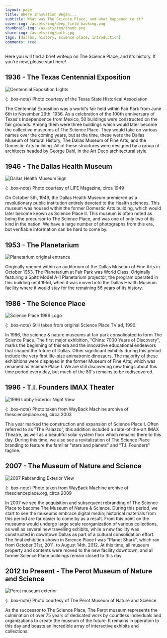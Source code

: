 ```yaml
---
layout: page
title: Where Innovation Began...
subtitle: What was The Science Place, and what happened to it?
cover-img: /assets/img/deep_field_backing.png
thumbnail-img: /assets/img/thumb.png
share-img: /assets/img/path.jpg
tags: [dallas, history, science place, introduction]
comments: true
---
```


Here you will find a brief writeup on The Science Place, and it's history. If you're new, please start here!

## 1936 - The Texas Centennial Exposition

![Centennial Exposition Lights](https://250722-778774-raikfcquaxqncofqfm.stackpathdns.com/images/handbook/entries/FF/fair_park_dallas.jpg)

{: .box-note}
Photo courtesy of the Texas State Historical Association

The Centennial Exposition was a world's fair held within Fair Park from June 6th to November 29th, 1936. As a 
celebration of the 100th anniversary of Texas's Independence from Mexico, 50 buildings were constructed on the fair 
grounds. Among them were three buildings which would later become the collective museums of The Science Place. They 
would take on various names over the coming years, but at the time, these were the 
Dallas Museum of Natural History, The Dallas Museum of Fine Arts, and the Domestic Arts building. 
All of these structures were designed by a group of architects headed by George Dahl, in the Art Deco architectural style.

## 1946 - The Dallas Health Museum

![Dallas Health Museum Sign](/assets/img/dhm_signage.jpg)

{: .box-note}
Photo courtesy of LIFE Magazine, circa 1949

On October 5th, 1949, the Dallas Health Museum premiered as a 
revolutionary public institution entirely devoted to the Health sciences. This museum was housed within the former 
Domestic Arts building, which would later become known as Science Place II. This museum is often noted as being the 
precursor to The Science Place, and was one of only two of its kind in the nation. We have a large number of photographs
from this era, but verifiable information can be hard to come by.

## 1953 - The Planetarium

![Planetarium original entrance](/assets/img/dmfa-planetarium-entrance.jpg)

Originally opened within an auditorium of the Dallas Museum of Fine Arts in October 1953, The Planetarium at Fair 
Park was World Class. Originally featuring a Spitz Model A-1 Planetarium projector, the program operated in this building until 
1956, when it was moved into the Dallas Health Museum facility where it would stay for the remaining 56 years of its history.

## 1986 - The Science Place 
![Science Place 1986 Logo](/assets/img/tsp_86_logo_videoclip.jpg)

{: .box-note}
Still taken from original Science Place TV ad, 1990.

In 1986, the science & nature museums at fair park consolidated to form The Science Place. The first major exhibition,
"China: 7000 Years of Discovery", marks the beginning of this era and the innovative educational endeavors that shaped 
the future of Dallas. Other significant exhibits during this period include the very first life-size animatronic
dinosaurs. The majority of these exhibitions were displayed in the former Museum of Fine Arts, which was renamed as
Science Place I. We are still discovering new things about this time period every day, but much of the 80's remains to be rediscovered.

## 1996 - T.I. Founders IMAX Theater

![1996 Lobby Exterior Night View](/assets/img/palazzo-interior-imax.jpg)

{: .box-note}
Photo taken from WayBack Machine archive of thescienceplace.org, circa 2003

This year marked the construction and expansion of Science Place I. Often referred to as "The Palazzo", this addition 
included a state-of-the-art IMAX Theatre, as well as a beautiful solar system floor which remains there to this day. 
During this time, we also see a revitalization of The Science Place branding to feature the familiar "stars and planets" 
and "T.I. Founders" tagline. 

## 2007 - The Museum of Nature and Science

![2007 Rebranding Exterior View](/assets/img/palazzo-exterior-2007.jpg)

{: .box-note}
Photo taken from WayBack Machine archive of thescienceplace.org, circa 2009

In 2007 we see the acquisition and subsequent rebranding of The Science Place to become The Museum of Nature & Science.
During this period, we start to see the museums embrace digital media; historical materials from this period are 
far easier to come by as a result. From this point on the museums would undergo large scale reorganization of various 
collections, as well as several new travelling exhibits, while a new facility was constructed in downtown Dallas as
part of a cultural consolidation effort. The final exhibition shown in Science Place I was 
"Planet Shark", which ran from October 31st, 2011, to August 14th, 2012. At this time, all museum property and contents 
were moved to the new facility downtown, and all former Science Place buildings remain closed to this day.

## 2012 to Present - The Perot Museum of Nature and Science

![Perot museum exterior](/assets/img/perot_exterior.png)

{: .box-note}
Photo courtesy of The Perot Museum of Nature and Science.

As the successor to The Science Place, The Perot museum represents the culmination of over 75 years of dedicated 
work by countless individuals and organizations to create the museum of the future. It remains in operation to this day 
and boasts an incredible array of interactive exhibits and collections. 
